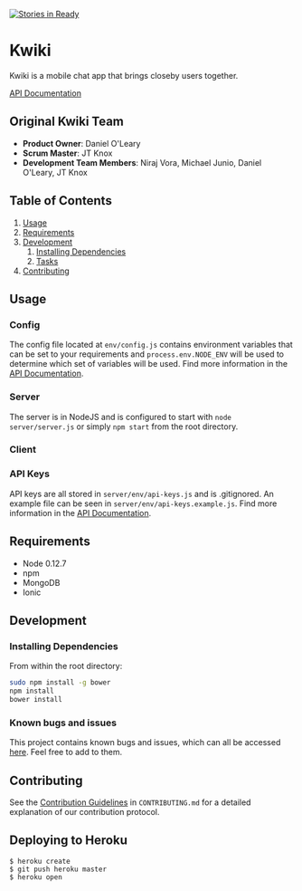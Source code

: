 [![Stories in Ready](https://badge.waffle.io/Ambiguous-Cicada/Ambiguous-Cicada.png?label=ready&title=Ready)](https://waffle.io/Ambiguous-Cicada/Ambiguous-Cicada)

# Kwiki

Kwiki is a mobile chat app that brings closeby users together.

[API Documentation](APIDOCS.md)

## Original Kwiki Team

  - __Product Owner__: Daniel O'Leary
  - __Scrum Master__: JT Knox
  - __Development Team Members__: Niraj Vora, Michael Junio, Daniel O'Leary, JT Knox

## Table of Contents

1. [Usage](#usage)
1. [Requirements](#requirements)
1. [Development](#development)
    1. [Installing Dependencies](#installing-dependencies)
    1. [Tasks](#tasks)
1. [Contributing](#contributing)

## Usage

### Config
The config file located at `env/config.js` contains environment variables that can be set to your requirements and `process.env.NODE_ENV` will be used to determine which set of variables will be used.
Find more information in the [API Documentation](APIDOCS.md).

### Server
The server is in NodeJS and is configured to start with `node server/server.js` or simply `npm start` from the root directory.

### Client

### API Keys

API keys are all stored in `server/env/api-keys.js` and is .gitignored.
An example file can be seen in `server/env/api-keys.example.js`.
Find more information in the [API Documentation](APIDOCS.md).

## Requirements

- Node 0.12.7
- npm
- MongoDB
- Ionic

## Development

### Installing Dependencies

From within the root directory:

```sh
sudo npm install -g bower
npm install
bower install
```

### Known bugs and issues
This project contains known bugs and issues, which can all be accessed [here]('https://github.com/Ambiguous-Cicada/Ambiguous-Cicada/issues'). Feel free to add to them.

## Contributing

See the [Contribution Guidelines](CONTRIBUTING.md) in `CONTRIBUTING.md` for a detailed explanation of our contribution protocol.

## Deploying to Heroku

```
$ heroku create
$ git push heroku master
$ heroku open
```
